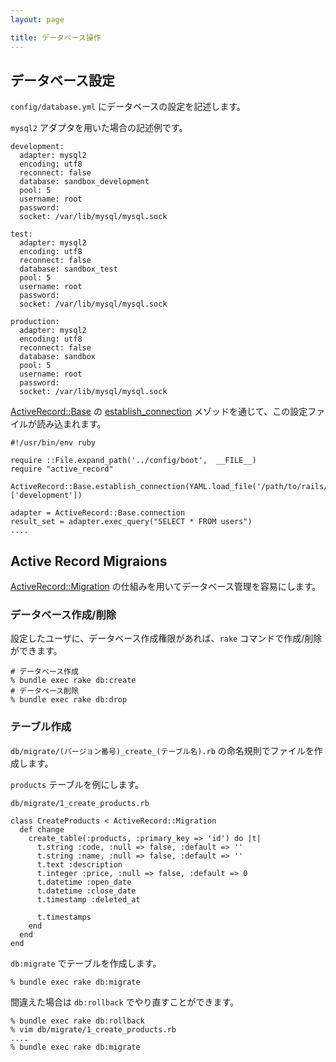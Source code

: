 ```yaml
---
layout: page

title: データベース操作
---
```

## データベース設定

`config/database.yml` にデータベースの設定を記述します。

`mysql2` アダプタを用いた場合の記述例です。

    development:
      adapter: mysql2
      encoding: utf8
      reconnect: false
      database: sandbox_development
      pool: 5
      username: root
      password:
      socket: /var/lib/mysql/mysql.sock

    test:
      adapter: mysql2
      encoding: utf8
      reconnect: false
      database: sandbox_test
      pool: 5
      username: root
      password:
      socket: /var/lib/mysql/mysql.sock

    production:
      adapter: mysql2
      encoding: utf8
      reconnect: false
      database: sandbox
      pool: 5
      username: root
      password:
      socket: /var/lib/mysql/mysql.sock

[ActiveRecord::Base](http://api.rubyonrails.org/classes/ActiveRecord/Base.html) の [establish_connection](http://api.rubyonrails.org/classes/ActiveRecord/Base.html#method-c-establish_connection) メゾッドを通じて、この設定ファイルが読み込まれます。

    #!/usr/bin/env ruby

    require ::File.expand_path('../config/boot',  __FILE__)
    require "active_record"

    ActiveRecord::Base.establish_connection(YAML.load_file('/path/to/rails/config/database.yml')['development'])

    adapter = ActiveRecord::Base.connection
    result_set = adapter.exec_query("SELECT * FROM users")
    ....

## Active Record Migraions

[ActiveRecord::Migration](http://api.rubyonrails.org/classes/ActiveRecord/Migration.html) の仕組みを用いてデータベース管理を容易にします。

### データベース作成/削除

設定したユーザに、データベース作成権限があれば、`rake` コマンドで作成/削除ができます。

    # データベース作成
    % bundle exec rake db:create
    # データベース削除
    % bundle exec rake db:drop

### テーブル作成

`db/migrate/(バージョン番号)_create_(テーブル名).rb` の命名規則でファイルを作成します。

`products` テーブルを例にします。

`db/migrate/1_create_products.rb`

    class CreateProducts < ActiveRecord::Migration
      def change
        create_table(:products, :primary_key => 'id') do |t|
          t.string :code, :null => false, :default => ''
          t.string :name, :null => false, :default => ''
          t.text :description
          t.integer :price, :null => false, :default => 0
          t.datetime :open_date
          t.datetime :close_date
          t.timestamp :deleted_at

          t.timestamps
        end
      end
    end

`db:migrate` でテーブルを作成します。

    % bundle exec rake db:migrate

間違えた場合は `db:rollback` でやり直すことができます。

    % bundle exec rake db:rollback
    % vim db/migrate/1_create_products.rb
    ....
    % bundle exec rake db:migrate

